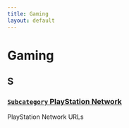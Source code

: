 ```yaml
---
title: Gaming
layout: default
---
```


# Gaming

## S

### [`Subcategory` PlayStation Network](../subcategory/gaming/play-station-network)

PlayStation Network URLs
